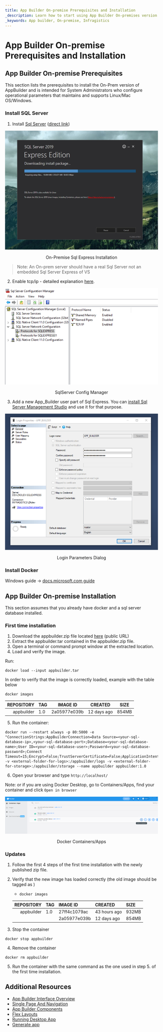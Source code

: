```yaml
---
title: App Builder On-premise Prerequisites and Installation
_description: Learn how to start using App Builder On-premises version and what are the prerequisites to install and run it.
_keywords: App builder, On-premise, Infragistics
---
```


# App Builder On-premise Prerequisites and Installation

## App Builder On-premise Prerequisites

This section lists the prerequisites to install the On-Prem version of AppBuilder and is intended for System Administrators who configure operational parameters that maintains and supports Linux/Mac OS/Windows.

### <a name='sql-server'>Install SQL Server</a>

1. Install [Sql Server](https://www.microsoft.com/en-us/sql-server/sql-server-downloads) ([direct link](https://go.microsoft.com/fwlink/?linkid=866658))

<img class="responsive-img" src="./images/on-premise-sql-express.png" />
<p style="text-align:center;">On-Premise Sql Express Installation</p>

> Note: An On-prem server should have a real Sql Server not an embedded Sql Server Express of VS

2. Enable tcp/ip - detailed explanation [here](https://docs.microsoft.com/en-us/sql/database-engine/configure-windows/enable-or-disable-a-server-network-protocol?view=sql-server-ver15#to-enable-a-server-network-protocol).

<img class="responsive-img" src="./images/sql-server-config-manager.png" />
<p style="text-align:center;">SqlServer Config Manager</p>

3. Add a new App_Builder user part of Sql Express. You can [install Sql Server Management Studio](https://docs.microsoft.com/en-us/sql/ssms/download-sql-server-management-studio-ssms?view=sql-server-ver15) and use it for that purpose.

<img class="responsive-img" src="./images/login-parameters.png" />
<p style="text-align:center;">Login Parameters Dialog</p>

### <a name='docker'>Install Docker</a>

Windows guide -> [docs.microsoft.com guide](https://docs.microsoft.com/en-us/virtualization/windowscontainers/quick-start/set-up-environment?tabs=Windows-10-and-11#tabpanel_1_Windows-10-and-11)

## App Builder On-premise Installation
This section assumes that you already have docker and a sql server database installed.

### First time installation

1. Download the appbuilder.zip file located [here](test) (public URL)
2. Extract the appbuilder.tar contained in the appbuilder.zip file. 
3. Open a terminal or command prompt window at the extracted location.
4. Load and verify the image.

Run:

```
docker load --input appbuilder.tar
```

In order to verify that the image is correctly loaded, example with the table below

```
docker images
```

| REPOSITORY| TAG               | IMAGE ID          | CREATED                                   |SIZE   |
| --------:     | ----------------  | ----------------- | ---------------------------------------   |-----  |
| appbuilder    | 1.0               | 2a05977e039b      |12 days ago                                |854MB  |

5. Run the container:

```
docker run --restart always -p 80:5000 -e "ConnectionStrings:AppBuilderConnection=Data Source=<your-sql-database-ip>,<your-sql-database-port>;Database=<your-sql-database-name>;User ID=<your-sql-database-user>;Password=<your-sql-database-password>;Connect Timeout=15;Encrypt=False;TrustServerCertificate=False;ApplicationIntent=ReadWrite;MultiSubnetFailover=False" -v <external-folder-for-logs>:/appbuilder/logs -v <external-folder-for-storage>:/appbuilder/storage --name appbuilder appbuilder:1.0
```

6. Open your browser and type `http://localhost/`

Note: or if you are using Docker Desktop, go to Containers/Apps, find your container and click `Open in browser` 


<img class="responsive-img" src="./images/docker-apps.png" />
<p style="text-align:center;">Docker Containers/Apps</p>

### <a name='updates'>Updates</a>


1. Follow the first 4 steps of the first time installation  with the newly published zip file.


2. Verify that the new image has loaded correctly (the old image should be tagged as <none>)

   -     docker images

    | REPOSITORY| TAG       | IMAGE ID| CREATED        |SIZE
    | --------: | ---------------- | ----------------- | --------------------------------------- |----- |
    | appbuilder          | 1.0          | 27ff4c1079ac |43 hours ago       |932MB
    | <none> | <none>           | 2a05977e039b      |12 days ago      |854MB                    
        
3. Stop the container

```
docker stop appbuilder
```

4. Remove the container

```
docker rm appbuilder
```

5. Run the container with the same command as the one used in step 5. of the first time installation.
## Additional Resources
<div class="divider--half"></div>

* [App Builder Interface Overview](interface-overview.md)
* [Single Page And Navigation](single-page-apps-and-navigation.md)
* [App Builder Components](indigo-design-app-builder-components.md)
* [Flex Layouts](flex-layouts/flex-layouts.md)
* [Running Desktop App](running-desktop-app.md)
* [Generate app](generate-app/generate-app-overview.md)

